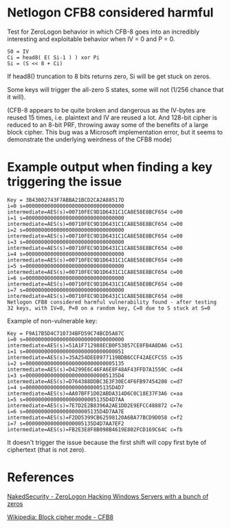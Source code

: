 
# Netlogon CFB8 considered harmful

Test for ZeroLogon behavior in which CFB-8 goes into an incredibly interesting and exploitable behavior  when IV = 0 and P = 0.

```
S0 = IV
Ci = head8( E( Si-1 ) ) xor Pi
Si = (S << 8 + Ci)
```

If head8() truncation to 8 bits returns zero, Si will be get stuck on zeros.

Some keys will trigger the all-zero S states, some will not (1/256 chance that it will).

(CFB-8 appears to be quite broken and dangerous as the IV-bytes are reused 15 times, i.e. plaintext and IV are reused a lot. 
And 128-bit cipher is reduced to an 8-bit PRF, throwing away some of the benefits of a large block cipher. 
This bug was a Microsoft implementation error, but it seems to demonstrate the underlying weirdness of the CFB8 mode)

# Example output when finding a key triggering the issue

```
Key = 3B43002743F7ABBA21BCD2CA2A88517D
i=0 s=00000000000000000000000000000000 intermediate=AES(s)=00710FEC9D1D6431C1CA8E58E8BCF654 c=00
i=1 s=00000000000000000000000000000000 intermediate=AES(s)=00710FEC9D1D6431C1CA8E58E8BCF654 c=00
i=2 s=00000000000000000000000000000000 intermediate=AES(s)=00710FEC9D1D6431C1CA8E58E8BCF654 c=00
i=3 s=00000000000000000000000000000000 intermediate=AES(s)=00710FEC9D1D6431C1CA8E58E8BCF654 c=00
i=4 s=00000000000000000000000000000000 intermediate=AES(s)=00710FEC9D1D6431C1CA8E58E8BCF654 c=00
i=5 s=00000000000000000000000000000000 intermediate=AES(s)=00710FEC9D1D6431C1CA8E58E8BCF654 c=00
i=6 s=00000000000000000000000000000000 intermediate=AES(s)=00710FEC9D1D6431C1CA8E58E8BCF654 c=00
i=7 s=00000000000000000000000000000000 intermediate=AES(s)=00710FEC9D1D6431C1CA8E58E8BCF654 c=00
Netlogon CFB8 considered harmful vulnerability found - after testing 32 keys, with IV=0, P=0 on a random key, C=0 due to S stuck at S=0
```

Example of non-vulnerable key:

```
Key = F9A17B5D4C710734BFD59C74BCD5A87C
i=0 s=00000000000000000000000000000000 intermediate=AES(s)=51A1F712988ECB0F53857CE8FB4A8DA6 c=51
i=1 s=00000000000000000000000000000051 intermediate=AES(s)=35A254DEE0977119BDB6CCF42AECFC55 c=35
i=2 s=00000000000000000000000000005135 intermediate=AES(s)=D4299E6C46FA6E8F48AF43FFD7A1550C c=d4
i=3 s=000000000000000000000000005135D4 intermediate=AES(s)=D764388DDBC3E3F30EC4F6FB97454208 c=d7
i=4 s=0000000000000000000000005135D4D7 intermediate=AES(s)=AA07BFF1D02ABDA314D6C0C18E37F3A6 c=aa
i=5 s=00000000000000000000005135D4D7AA intermediate=AES(s)=7E7D2E2B8396A2AE1DD2E9EFCC488872 c=7e
i=6 s=000000000000000000005135D4D7AA7E intermediate=AES(s)=F2DD5399CB62598120A6BA77BCD9D058 c=f2
i=7 s=0000000000000000005135D4D7AA7EF2 intermediate=AES(s)=FB2E3E8F8B098B4619E802FCD169C64C c=fb
```

It doesn't trigger the issue because the first shift will copy first byte of ciphertext (that is not zero).

# References

[NakedSecurity - ZeroLogon Hacking Windows Servers with a bunch of zeros](https://nakedsecurity.sophos.com/2020/09/17/zerologon-hacking-windows-servers-with-a-bunch-of-zeros/)

[Wikipedia: Block cipher mode - CFB8](https://en.wikipedia.org/wiki/Block_cipher_mode_of_operation)
